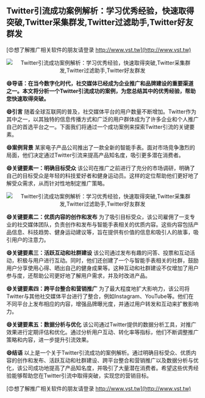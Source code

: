 ## **Twitter引流成功案例解析：学习优秀经验，快速取得突破,Twitter采集群发,Twitter过滤助手,Twitter好友群发**

[😍想了解推广相关软件的朋友请登录 http://www.vst.tw](http://www.vst.tw)

 <center><img src="https://vst.tw/MP4/tuiguang/png/6.png" alt="Twitter引流成功案例解析：学习优秀经验，快速取得突破,Twitter采集群发,Twitter过滤助手,Twitter好友群发"></center>

**😄导语：在当今数字化时代，社交媒体已经成为企业推广和品牌建设的重要渠道之一。本文将分析一个Twitter引流成功的案例，为您总结其中的优秀经验，帮助您快速取得突破。**

**😄引言**
随着全球互联网的普及，社交媒体平台的用户数量不断增加。Twitter作为其中之一，以其独特的信息传播方式和广泛的用户群体成为了许多企业和个人推广自己的首选平台之一。下面我们将通过一个成功案例来探索Twitter引流的关键要素。

**😄案例背景**
某家电子产品公司推出了一款全新的智能手表。面对市场竞争激烈的局面，他们决定通过Twitter引流来提高产品知名度，吸引更多潜在消费者。

**😄关键要素一：明确目标受众**
该公司在推广之前进行了充分的市场调研，明确了自己的目标受众是年轻的科技爱好者和健身运动员。这样的定位帮助他们更好地了解受众需求，从而针对性地制定推广策略。

 <center><img src="https://vst.tw/MP4/tuiguang/png/1.png" alt="Twitter引流成功案例解析：学习优秀经验，快速取得突破,Twitter采集群发,Twitter过滤助手,Twitter好友群发"></center>

**😄关键要素二：优质内容的创作和发布**
为了吸引目标受众，该公司雇佣了一支专业的社交媒体团队，负责创作和发布与智能手表相关的优质内容。这些内容包括产品信息、科技趋势、健身运动建议等，旨在提供有价值的信息和吸引人的故事，吸引用户的注意力。

**😄关键要素三：活跃互动和社群建设**
该公司通过发布有趣的问答、投票和互动活动，积极与用户进行互动。同时，他们还创建了一个与智能手表相关的社群，鼓励用户分享使用心得、晒出自己的健身成果等。这种互动和社群建设不仅增加了用户参与度，还帮助公司更好地了解用户需求，并及时改进产品。

**😄关键要素四：跨平台整合和营销推广**
为了最大程度地扩大影响力，该公司将Twitter与其他社交媒体平台进行了整合，例如Instagram、YouTube等。他们在不同平台上发布相应的内容，增强品牌曝光度，并通过用户转发和互动来扩散影响力。

**😄关键要素五：数据分析与优化**
该公司通过Twitter提供的数据分析工具，对推广效果进行定期评估和优化。通过分析用户互动、转化率等指标，他们不断调整推广策略和内容，进一步提升引流效果。

**😄结语**
以上是一个关于Twitter引流成功的案例解析。通过明确目标受众、优质内容的创作和发布、活跃互动和社群建设、跨平台整合和营销推广以及数据分析与优化，该公司成功地提高了产品知名度，并吸引了大量潜在消费者。希望这些优秀经验能够帮助您在Twitter引流中取得突破，实现您的营销目标。

[😍想了解推广相关软件的朋友请登录 http://www.vst.tw](http://www.vst.tw)



